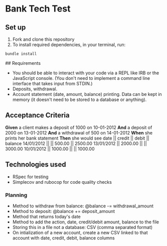 # Bank Tech Test

## Set up
1) Fork and clone this repository
2) To install required dependencies, in your terminal, run:
```
bundle install
```


## Requirements
- You should be able to interact with your code via a REPL like IRB or the JavaScript console. (You don't need to implement a command line interface that takes input from STDIN.)
- Deposits, withdrawal.
- Account statement (date, amount, balance) printing.
Data can be kept in memory (it doesn't need to be stored to a database or anything).

## Acceptance Criteria
**Given** a client makes a deposit of 1000 on 10-01-2012
**And** a deposit of 2000 on 13-01-2012
**And** a withdrawal of 500 on 14-01-2012
**When** she prints her bank statement
**Then** she would see
date || credit || debit || balance
14/01/2012 || || 500.00 || 2500.00
13/01/2012 || 2000.00 || || 3000.00
10/01/2012 || 1000.00 || || 1000.00

## Technologies used
- RSpec for testing
- Simplecov and rubocop for code quality checks

### Planning
- Method to withdraw from balance: @balance -= withdrawal_amount
- Method to deposit: @balance += deposit_amount
- Method that returns today's date
- Method to add the action, date, credit/debit amount, balance to the file
- Storing this in a file not a database: CSV (comma separated format)
- On intialization of a new account, create a new CSV linked to that account with date, credit, debit, balance columns


